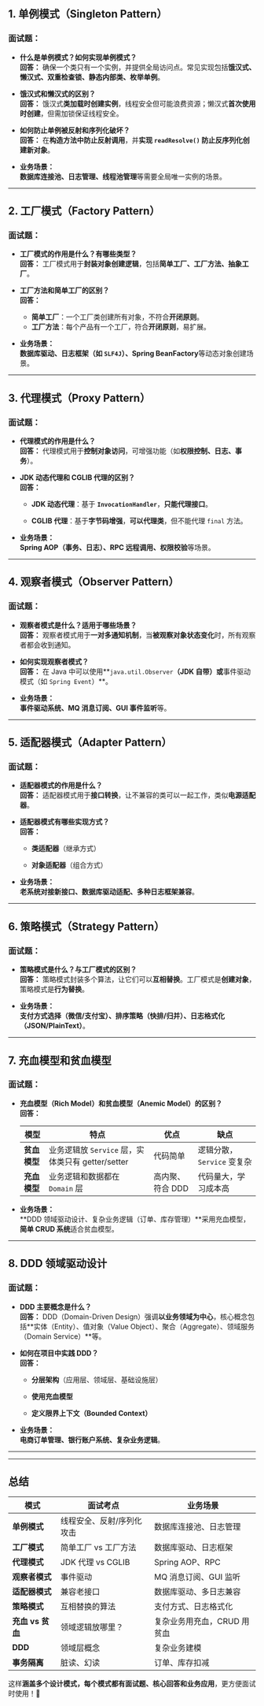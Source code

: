## **1. 单例模式（Singleton Pattern）**

### **面试题：**

- **什么是单例模式？如何实现单例模式？**  
    **回答：** 确保一个类只有一个实例，并提供全局访问点。常见实现包括**饿汉式、懒汉式、双重检查锁、静态内部类、枚举单例**。
    
- **饿汉式和懒汉式的区别？**  
    **回答：** 饿汉式**类加载时创建实例**，线程安全但可能浪费资源；懒汉式**首次使用时创建**，但需加锁保证线程安全。
    
- **如何防止单例被反射和序列化破坏？**  
    **回答：** 在**构造方法中防止反射调用**，并**实现 `readResolve()` 防止反序列化创建新对象**。
    
- **业务场景：**  
    **数据库连接池、日志管理、线程池管理**等需要全局唯一实例的场景。
    

---

## **2. 工厂模式（Factory Pattern）**

### **面试题：**

- **工厂模式的作用是什么？有哪些类型？**  
    **回答：** 工厂模式用于**封装对象创建逻辑**，包括**简单工厂、工厂方法、抽象工厂**。
    
- **工厂方法和简单工厂的区别？**  
    **回答：**
    - **简单工厂**：一个工厂类创建所有对象，不符合**开闭原则**。
    - **工厂方法**：每个产品有一个工厂，符合**开闭原则**，易扩展。
- **业务场景：**  
    **数据库驱动、日志框架（如 `SLF4J`）、Spring BeanFactory**等动态对象创建场景。
    

---

## **3. 代理模式（Proxy Pattern）**

### **面试题：**
- **代理模式的作用是什么？**  
    **回答：** 代理模式用于**控制对象访问**，可增强功能（如**权限控制、日志、事务**）。
- **JDK 动态代理和 CGLIB 代理的区别？**  
    **回答：**
    
    - **JDK 动态代理**：基于 **`InvocationHandler`**，**只能代理接口**。
        
    - **CGLIB 代理**：基于**字节码增强**，**可以代理类**，但不能代理 `final` 方法。
        
- **业务场景：**  
    **Spring AOP（事务、日志）、RPC 远程调用、权限校验**等场景。
    

---

## **4. 观察者模式（Observer Pattern）**

### **面试题：**

- **观察者模式是什么？适用于哪些场景？**  
    **回答：** 观察者模式用于**一对多通知机制**，当**被观察对象状态变化**时，所有观察者都会收到通知。
    
- **如何实现观察者模式？**  
    **回答：** 在 Java 中可以使用**`java.util.Observer`**（JDK 自带）或**事件驱动模式（如 `Spring Event`）**。
    
- **业务场景：**  
    **事件驱动系统、MQ 消息订阅、GUI 事件监听**等。
    

---

## **5. 适配器模式（Adapter Pattern）**

### **面试题：**

- **适配器模式的作用是什么？**  
    **回答：** 适配器模式用于**接口转换**，让不兼容的类可以一起工作，类似**电源适配器**。
    
- **适配器模式有哪些实现方式？**  
    **回答：**
    
    - **类适配器**（继承方式）
        
    - **对象适配器**（组合方式）
        
- **业务场景：**  
    **老系统对接新接口、数据库驱动适配、多种日志框架兼容**。
    

---

## **6. 策略模式（Strategy Pattern）**

### **面试题：**

- **策略模式是什么？与工厂模式的区别？**  
    **回答：** 策略模式封装多个算法，让它们可以**互相替换**。工厂模式是**创建对象**，策略模式是**行为替换**。
    
- **业务场景：**  
    **支付方式选择（微信/支付宝）、排序策略（快排/归并）、日志格式化（JSON/PlainText）**。
    

---

## **7. 充血模型和贫血模型**

### **面试题：**

- **充血模型（Rich Model）和贫血模型（Anemic Model）的区别？**  
    **回答：**
    
    |**模型**|**特点**|**优点**|**缺点**|
    |---|---|---|---|
    |**贫血模型**|业务逻辑放 `Service` 层，实体类只有 getter/setter|代码简单|逻辑分散，`Service` 变复杂|
    |**充血模型**|业务逻辑和数据都在 `Domain` 层|高内聚、符合 DDD|代码量大，学习成本高|
    
- **业务场景：**  
    **DDD 领域驱动设计、复杂业务逻辑（订单、库存管理）**采用充血模型，**简单 CRUD 系统**适合贫血模型。
    

---

## **8. DDD 领域驱动设计**

### **面试题：**

- **DDD 主要概念是什么？**  
    **回答：** DDD（Domain-Driven Design）强调**以业务领域为中心**，核心概念包括**实体（Entity）、值对象（Value Object）、聚合（Aggregate）、领域服务（Domain Service）**等。
    
- **如何在项目中实践 DDD？**  
    **回答：**
    
    - **分层架构**（应用层、领域层、基础设施层）
        
    - **使用充血模型**
        
    - **定义限界上下文（Bounded Context）**
- **业务场景：**  
    **电商订单管理、银行账户系统、复杂业务逻辑**。
    

---


---

## **总结**

|**模式**|**面试考点**|**业务场景**|
|---|---|---|
|**单例模式**|线程安全、反射/序列化攻击|数据库连接池、日志管理|
|**工厂模式**|简单工厂 vs 工厂方法|数据库驱动、日志框架|
|**代理模式**|JDK 代理 vs CGLIB|Spring AOP、RPC|
|**观察者模式**|事件驱动|MQ 消息订阅、GUI 监听|
|**适配器模式**|兼容老接口|数据库驱动、多日志兼容|
|**策略模式**|互相替换的算法|支付方式、日志格式化|
|**充血 vs 贫血**|领域逻辑放哪里？|复杂业务用充血，CRUD 用贫血|
|**DDD**|领域层概念|复杂业务建模|
|**事务隔离**|脏读、幻读|订单、库存扣减|

这样**涵盖多个设计模式，每个模式都有面试题、核心回答和业务应用**，更方便面试时使用！🚀